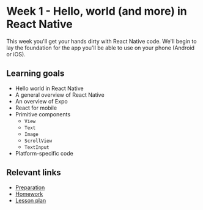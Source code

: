 # Week 1 - Hello, world (and more) in React Native

This week you'll get your hands dirty with React Native code. We'll begin to lay the foundation for the app you'll be able to use on your phone (Android or iOS).

## Learning goals
- Hello world in React Native
- A general overview of React Native
- An overview of Expo
- React for mobile
- Primitive components
  - `View`
  - `Text`
  - `Image`
  - `ScrollView`
  - `TextInput`
- Platform-specific code

## Relevant links
* [Preparation](preparation.md)
* [Homework](homework.md)
* [Lesson plan](lesson-plan.md)